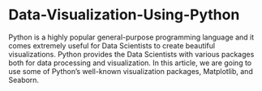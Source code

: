 # Data-Visualization-Using-Python
Python is a highly popular general-purpose programming language and it comes extremely useful for Data Scientists to create beautiful visualizations. Python provides the Data Scientists with various packages both for data processing and visualization. In this article, we are going to use some of Python’s well-known visualization packages, Matplotlib, and Seaborn.
